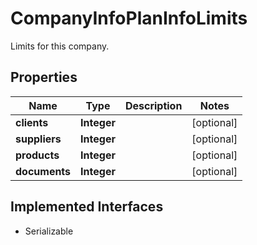 

# CompanyInfoPlanInfoLimits

Limits for this company.

## Properties

| Name | Type | Description | Notes |
|------------ | ------------- | ------------- | -------------|
|**clients** | **Integer** |  |  [optional] |
|**suppliers** | **Integer** |  |  [optional] |
|**products** | **Integer** |  |  [optional] |
|**documents** | **Integer** |  |  [optional] |


## Implemented Interfaces

* Serializable


